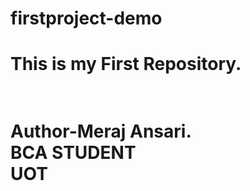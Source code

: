 # firstproject-demo
<h1>This is my First Repository.<h1>
<br>
Author-Meraj Ansari.
<br>
BCA STUDENT
<br>
UOT
